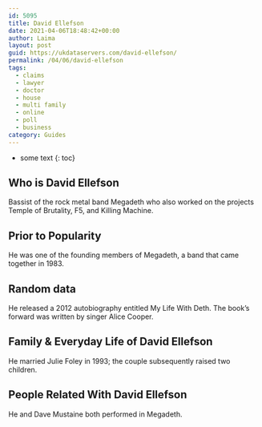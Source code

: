 ```yaml
---
id: 5095
title: David Ellefson
date: 2021-04-06T18:48:42+00:00
author: Laima
layout: post
guid: https://ukdataservers.com/david-ellefson/
permalink: /04/06/david-ellefson
tags:
  - claims
  - lawyer
  - doctor
  - house
  - multi family
  - online
  - poll
  - business
category: Guides
---
```


* some text
{: toc}


## Who is David Ellefson
                  
                  
                  
Bassist of the rock metal band Megadeth who also worked on the projects Temple of Brutality, F5, and Killing Machine.
                  
              
            
              
            
                
                
                
## Prior to Popularity
                  
                  
                  
He was one of the founding members of Megadeth, a band that came together in 1983.
                  
              
            
              
            
                
                
                
## Random data
                  
                  
                  
He released a 2012 autobiography entitled My Life With Deth. The book&#8217;s forward was written by singer Alice Cooper.
                  
              
            
              
            
                
                
                
## Family & Everyday Life of David Ellefson
                  
                  
                  
He married Julie Foley in 1993; the couple subsequently raised two children.
                  
              
            
              
            
                
                
                
## People Related With David Ellefson
                  
                  
                  
He and Dave Mustaine both performed in Megadeth.
                  
              
            
              
            
                
              
            
              
              
            
            
              
            
          
          
          